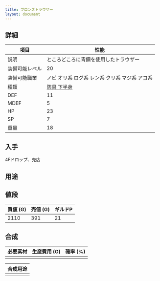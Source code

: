 ```yaml
---
title: ブロンズトラウザー
layout: document
---
```

## 詳細


|項目|性能|
|---|---|
|説明|ところどころに青銅を使用したトラウザー|
|装備可能レベル|20|
|装備可能職業|ノビ オリ系 ログ系 レン系 クリ系 マジ系 アコ系|
|種類|[防具 下半身](防具(下半身))|
|DEF|11|
|MDEF|5|
|HP|23|
|SP|7|
|重量|18|

## 入手

4Fドロップ、売店

## 用途


## 値段


|買値 (G)|売値 (G)|ギルドP|
|---|---|---|
|2110|391|21|

## 合成


|必要素材|生産費用 (G)|確率 (%)|
|---|---|---|
||||


|合成用途|
|---|
||